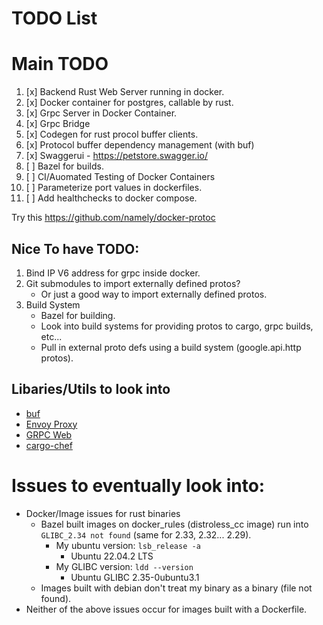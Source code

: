 # TODO List

# Main TODO

1. [x] Backend Rust Web Server running in docker.
2. [x] Docker container for postgres, callable by rust.
3. [x] Grpc Server in Docker Container.
4. [x] Grpc Bridge
5. [x] Codegen for rust procol buffer clients.
6. [x] Protocol buffer dependency management (with buf)
7. [x] Swaggerui - https://petstore.swagger.io/
8. [ ] Bazel for builds.
9. [ ] CI/Auomated Testing of Docker Containers
10. [ ] Parameterize port values in dockerfiles.
11. [ ] Add healthchecks to docker compose.


Try this https://github.com/namely/docker-protoc

## Nice To have TODO:

1. Bind IP V6 address for grpc inside docker.
2. Git submodules to import externally defined protos?
   * Or just a good way to import externally defined protos.
3. Build System
   * Bazel for building.
   * Look into build systems for providing protos to cargo, grpc builds, etc...
   * Pull in external proto defs using a build system (google.api.http protos).

## Libaries/Utils to look into

* [buf](https://github.com/bufbuild/buf)
* [Envoy Proxy](https://www.envoyproxy.io/docs/envoy/latest/intro/what_is_envoy)
* [GRPC Web](https://grpc.io/docs/platforms/web/quickstart/)
* [cargo-chef](https://github.com/LukeMathWalker/cargo-chef)


# Issues to eventually look into:

* Docker/Image issues for rust binaries
  * Bazel built images on docker_rules (distroless_cc image) run into `GLIBC_2.34 not found` (same for 2.33, 2.32... 2.29).
    * My ubuntu version: `lsb_release -a`
      * Ubuntu 22.04.2 LTS
    * My GLIBC version: `ldd --version`
      * Ubuntu GLIBC 2.35-0ubuntu3.1
  * Images built with debian don't treat my binary as a binary (file not found).
* Neither of the above issues occur for images built with a Dockerfile.
